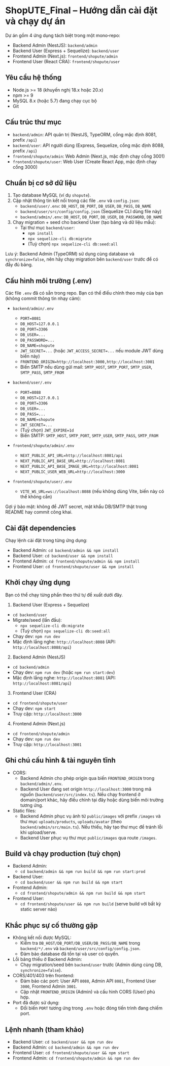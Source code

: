 # ShopUTE_Final – Hướng dẫn cài đặt và chạy dự án

Dự án gồm 4 ứng dụng tách biệt trong một mono‑repo:

- Backend Admin (NestJS): `backend/admin`
- Backend User (Express + Sequelize): `backend/user`
- Frontend Admin (Next.js): `frontend/shopute/admin`
- Frontend User (React CRA): `frontend/shopute/user`

## Yêu cầu hệ thống

- Node.js >= 18 (khuyến nghị 18.x hoặc 20.x)
- npm >= 9
- MySQL 8.x (hoặc 5.7) đang chạy cục bộ
- Git

## Cấu trúc thư mục

- `backend/admin`: API quản trị (NestJS, TypeORM, cổng mặc định 8081, prefix `/api`)
- `backend/user`: API người dùng (Express, Sequelize, cổng mặc định 8088, prefix `/api`)
- `frontend/shopute/admin`: Web Admin (Next.js, mặc định chạy cổng 3001)
- `frontend/shopute/user`: Web User (Create React App, mặc định chạy cổng 3000)

## Chuẩn bị cơ sở dữ liệu

1. Tạo database MySQL (ví dụ `shopute`).
2. Cập nhật thông tin kết nối trong các file `.env` và `config.json`:
   - `backend/user/.env`: `DB_HOST`, `DB_PORT`, `DB_USER`, `DB_PASS`, `DB_NAME`
   - `backend/user/src/config/config.json` (Sequelize CLI dùng file này)
   - `backend/admin/.env`: `DB_HOST`, `DB_PORT`, `DB_USER`, `DB_PASSWORD`, `DB_NAME`
3. Chạy migration + seed cho backend User (tạo bảng và dữ liệu mẫu):
   - Tại thư mục `backend/user`:
     - `npm install`
     - `npx sequelize-cli db:migrate`
     - (Tuỳ chọn) `npx sequelize-cli db:seed:all`

Lưu ý: Backend Admin (TypeORM) sử dụng cùng database và `synchronize=false`, nên hãy chạy migration bên `backend/user` trước để có đầy đủ bảng.

## Cấu hình môi trường (.env)

Các file `.env` đã có sẵn trong repo. Bạn có thể điều chỉnh theo máy của bạn (không commit thông tin nhạy cảm):

- `backend/admin/.env`

  - `PORT=8081`
  - `DB_HOST=127.0.0.1`
  - `DB_PORT=3306`
  - `DB_USER=...`
  - `DB_PASSWORD=...`
  - `DB_NAME=shopute`
  - `JWT_SECRET=...` (hoặc `JWT_ACCESS_SECRET=...` nếu module JWT dùng biến này)
  - `FRONTEND_ORIGIN=http://localhost:3000,http://localhost:3001`
  - Biến SMTP nếu dùng gửi mail: `SMTP_HOST`, `SMTP_PORT`, `SMTP_USER`, `SMTP_PASS`, `SMTP_FROM`

- `backend/user/.env`

  - `PORT=8088`
  - `DB_HOST=127.0.0.1`
  - `DB_PORT=3306`
  - `DB_USER=...`
  - `DB_PASS=...`
  - `DB_NAME=shopute`
  - `JWT_SECRET=...`
  - (Tuỳ chọn) `JWT_EXPIRE=1d`
  - Biến SMTP: `SMTP_HOST`, `SMTP_PORT`, `SMTP_USER`, `SMTP_PASS`, `SMTP_FROM`

- `frontend/shopute/admin/.env`

  - `NEXT_PUBLIC_API_URL=http://localhost:8081/api`
  - `NEXT_PUBLIC_API_BASE_URL=http://localhost:8081`
  - `NEXT_PUBLIC_API_BASE_IMAGE_URL=http://localhost:8081`
  - `NEXT_PUBLIC_USER_WEB_URL=http://localhost:3000`

- `frontend/shopute/user/.env`
  - `VITE_WS_URL=ws://localhost:8088` (nếu không dùng Vite, biến này có thể không cần)

Gợi ý bảo mật: không để JWT secret, mật khẩu DB/SMTP thật trong README hay commit công khai.

## Cài đặt dependencies

Chạy lệnh cài đặt trong từng ứng dụng:

- Backend Admin: `cd backend/admin && npm install`
- Backend User: `cd backend/user && npm install`
- Frontend Admin: `cd frontend/shopute/admin && npm install`
- Frontend User: `cd frontend/shopute/user && npm install`

## Khởi chạy ứng dụng

Bạn có thể chạy từng phần theo thứ tự đề xuất dưới đây.

1. Backend User (Express + Sequelize)

- `cd backend/user`
- Migrate/seed (lần đầu):
  - `npx sequelize-cli db:migrate`
  - (Tuỳ chọn) `npx sequelize-cli db:seed:all`
- Chạy dev: `npm run dev`
- Mặc định lắng nghe: `http://localhost:8088` (API: `http://localhost:8088/api`)

2. Backend Admin (NestJS)

- `cd backend/admin`
- Chạy dev: `npm run dev` (hoặc `npm run start:dev`)
- Mặc định lắng nghe: `http://localhost:8081` (API: `http://localhost:8081/api`)

3. Frontend User (CRA)

- `cd frontend/shopute/user`
- Chạy dev: `npm start`
- Truy cập: `http://localhost:3000`

4. Frontend Admin (Next.js)

- `cd frontend/shopute/admin`
- Chạy dev: `npm run dev`
- Truy cập: `http://localhost:3001`

## Ghi chú cấu hình & tài nguyên tĩnh

- CORS:
  - Backend Admin cho phép origin qua biến `FRONTEND_ORIGIN` trong `backend/admin/.env`.
  - Backend User đang set origin `http://localhost:3000` trong mã nguồn (`backend/user/src/index.ts`). Nếu chạy frontend ở domain/port khác, hãy điều chỉnh tại đây hoặc dùng biến môi trường tương ứng.
- Static files:
  - Backend Admin phục vụ ảnh từ `public/images` với prefix `/images` và thư mục `uploads/products`, `uploads/avatar` (theo `backend/admin/src/main.ts`). Nếu thiếu, hãy tạo thư mục để tránh lỗi khi upload/serve.
  - Backend User phục vụ thư mục `public/images` qua route `/images`.

## Build và chạy production (tuỳ chọn)

- Backend Admin:
  - `cd backend/admin && npm run build && npm run start:prod`
- Backend User:
  - `cd backend/user && npm run build && npm start`
- Frontend Admin:
  - `cd frontend/shopute/admin && npm run build && npm start`
- Frontend User:
  - `cd frontend/shopute/user && npm run build` (serve build với bất kỳ static server nào)

## Khắc phục sự cố thường gặp

- Không kết nối được MySQL:
  - Kiểm tra `DB_HOST/DB_PORT/DB_USER/DB_PASS/DB_NAME` trong `backend/*/.env` và `backend/user/src/config/config.json`.
  - Đảm bảo database đã tồn tại và user có quyền.
- Lỗi bảng thiếu ở Backend Admin:
  - Chạy migration/seed bên `backend/user` trước (Admin dùng cùng DB, `synchronize=false`).
- CORS/401/403 trên frontend:
  - Đảm bảo các port: User API `8088`, Admin API `8081`, Frontend User `3000`, Frontend Admin `3001`.
  - Cập nhật `FRONTEND_ORIGIN` (Admin) và cấu hình CORS (User) phù hợp.
- Port đã được sử dụng:
  - Đổi biến `PORT` tương ứng trong `.env` hoặc đóng tiến trình đang chiếm port.

## Lệnh nhanh (tham khảo)

- Backend User: `cd backend/user && npm run dev`
- Backend Admin: `cd backend/admin && npm run dev`
- Frontend User: `cd frontend/shopute/user && npm start`
- Frontend Admin: `cd frontend/shopute/admin && npm run dev`
